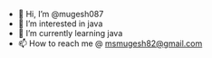 - 👋 Hi, I’m @mugesh087
- 👀 I’m interested in java
- 🌱 I’m currently learning java
- 📫 How to reach me @ msmugesh82@gmail.com

<!---
mugesh087/mugesh087 is a ✨ special ✨ repository because its `README.md` (this file) appears on your GitHub profile.
You can click the Preview link to take a look at your changes.
--->
